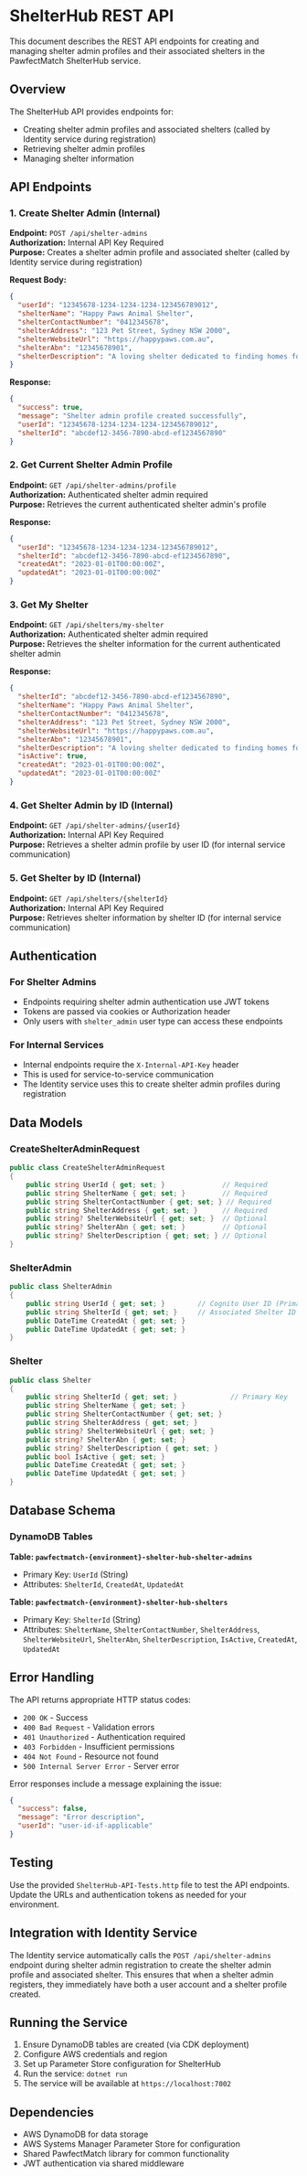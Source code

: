 # ShelterHub REST API

This document describes the REST API endpoints for creating and managing shelter admin profiles and their associated shelters in the PawfectMatch ShelterHub service.

## Overview

The ShelterHub API provides endpoints for:
- Creating shelter admin profiles and associated shelters (called by Identity service during registration)
- Retrieving shelter admin profiles
- Managing shelter information

## API Endpoints

### 1. Create Shelter Admin (Internal)

**Endpoint:** `POST /api/shelter-admins`  
**Authorization:** Internal API Key Required  
**Purpose:** Creates a shelter admin profile and associated shelter (called by Identity service during registration)

**Request Body:**
```json
{
  "userId": "12345678-1234-1234-1234-123456789012",
  "shelterName": "Happy Paws Animal Shelter",
  "shelterContactNumber": "0412345678",
  "shelterAddress": "123 Pet Street, Sydney NSW 2000",
  "shelterWebsiteUrl": "https://happypaws.com.au",
  "shelterAbn": "12345678901",
  "shelterDescription": "A loving shelter dedicated to finding homes for abandoned pets."
}
```

**Response:**
```json
{
  "success": true,
  "message": "Shelter admin profile created successfully",
  "userId": "12345678-1234-1234-1234-123456789012",
  "shelterId": "abcdef12-3456-7890-abcd-ef1234567890"
}
```

### 2. Get Current Shelter Admin Profile

**Endpoint:** `GET /api/shelter-admins/profile`  
**Authorization:** Authenticated shelter admin required  
**Purpose:** Retrieves the current authenticated shelter admin's profile

**Response:**
```json
{
  "userId": "12345678-1234-1234-1234-123456789012",
  "shelterId": "abcdef12-3456-7890-abcd-ef1234567890",
  "createdAt": "2023-01-01T00:00:00Z",
  "updatedAt": "2023-01-01T00:00:00Z"
}
```

### 3. Get My Shelter

**Endpoint:** `GET /api/shelters/my-shelter`  
**Authorization:** Authenticated shelter admin required  
**Purpose:** Retrieves the shelter information for the current authenticated shelter admin

**Response:**
```json
{
  "shelterId": "abcdef12-3456-7890-abcd-ef1234567890",
  "shelterName": "Happy Paws Animal Shelter",
  "shelterContactNumber": "0412345678",
  "shelterAddress": "123 Pet Street, Sydney NSW 2000",
  "shelterWebsiteUrl": "https://happypaws.com.au",
  "shelterAbn": "12345678901",
  "shelterDescription": "A loving shelter dedicated to finding homes for abandoned pets.",
  "isActive": true,
  "createdAt": "2023-01-01T00:00:00Z",
  "updatedAt": "2023-01-01T00:00:00Z"
}
```

### 4. Get Shelter Admin by ID (Internal)

**Endpoint:** `GET /api/shelter-admins/{userId}`  
**Authorization:** Internal API Key Required  
**Purpose:** Retrieves a shelter admin profile by user ID (for internal service communication)

### 5. Get Shelter by ID (Internal)

**Endpoint:** `GET /api/shelters/{shelterId}`  
**Authorization:** Internal API Key Required  
**Purpose:** Retrieves shelter information by shelter ID (for internal service communication)

## Authentication

### For Shelter Admins
- Endpoints requiring shelter admin authentication use JWT tokens
- Tokens are passed via cookies or Authorization header
- Only users with `shelter_admin` user type can access these endpoints

### For Internal Services
- Internal endpoints require the `X-Internal-API-Key` header
- This is used for service-to-service communication
- The Identity service uses this to create shelter admin profiles during registration

## Data Models

### CreateShelterAdminRequest
```csharp
public class CreateShelterAdminRequest
{
    public string UserId { get; set; }              // Required
    public string ShelterName { get; set; }         // Required
    public string ShelterContactNumber { get; set; } // Required
    public string ShelterAddress { get; set; }      // Required
    public string? ShelterWebsiteUrl { get; set; }  // Optional
    public string? ShelterAbn { get; set; }         // Optional
    public string? ShelterDescription { get; set; } // Optional
}
```

### ShelterAdmin
```csharp
public class ShelterAdmin
{
    public string UserId { get; set; }        // Cognito User ID (Primary Key)
    public string ShelterId { get; set; }     // Associated Shelter ID
    public DateTime CreatedAt { get; set; }
    public DateTime UpdatedAt { get; set; }
}
```

### Shelter
```csharp
public class Shelter
{
    public string ShelterId { get; set; }             // Primary Key
    public string ShelterName { get; set; }
    public string ShelterContactNumber { get; set; }
    public string ShelterAddress { get; set; }
    public string? ShelterWebsiteUrl { get; set; }
    public string? ShelterAbn { get; set; }
    public string? ShelterDescription { get; set; }
    public bool IsActive { get; set; }
    public DateTime CreatedAt { get; set; }
    public DateTime UpdatedAt { get; set; }
}
```

## Database Schema

### DynamoDB Tables

**Table: `pawfectmatch-{environment}-shelter-hub-shelter-admins`**
- Primary Key: `UserId` (String)
- Attributes: `ShelterId`, `CreatedAt`, `UpdatedAt`

**Table: `pawfectmatch-{environment}-shelter-hub-shelters`**
- Primary Key: `ShelterId` (String)
- Attributes: `ShelterName`, `ShelterContactNumber`, `ShelterAddress`, `ShelterWebsiteUrl`, `ShelterAbn`, `ShelterDescription`, `IsActive`, `CreatedAt`, `UpdatedAt`

## Error Handling

The API returns appropriate HTTP status codes:
- `200 OK` - Success
- `400 Bad Request` - Validation errors
- `401 Unauthorized` - Authentication required
- `403 Forbidden` - Insufficient permissions
- `404 Not Found` - Resource not found
- `500 Internal Server Error` - Server error

Error responses include a message explaining the issue:
```json
{
  "success": false,
  "message": "Error description",
  "userId": "user-id-if-applicable"
}
```

## Testing

Use the provided `ShelterHub-API-Tests.http` file to test the API endpoints. Update the URLs and authentication tokens as needed for your environment.

## Integration with Identity Service

The Identity service automatically calls the `POST /api/shelter-admins` endpoint during shelter admin registration to create the shelter admin profile and associated shelter. This ensures that when a shelter admin registers, they immediately have both a user account and a shelter profile created.

## Running the Service

1. Ensure DynamoDB tables are created (via CDK deployment)
2. Configure AWS credentials and region
3. Set up Parameter Store configuration for ShelterHub
4. Run the service: `dotnet run`
5. The service will be available at `https://localhost:7002`

## Dependencies

- AWS DynamoDB for data storage
- AWS Systems Manager Parameter Store for configuration
- Shared PawfectMatch library for common functionality
- JWT authentication via shared middleware
